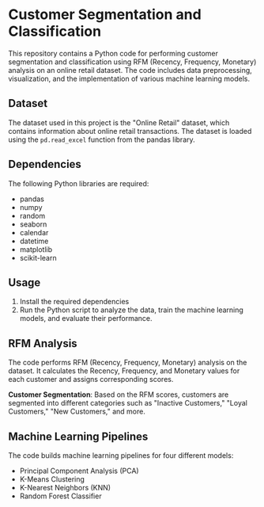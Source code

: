 # Customer Segmentation and Classification

This repository contains a Python code for performing customer segmentation and classification using RFM (Recency, Frequency, Monetary) analysis on an online retail dataset. The code includes data preprocessing, visualization, and the implementation of various machine learning models.

## Dataset

The dataset used in this project is the "Online Retail" dataset, which contains information about online retail transactions. The dataset is loaded using the `pd.read_excel` function from the pandas library.

## Dependencies

The following Python libraries are required:

- pandas
- numpy
- random
- seaborn
- calendar
- datetime
- matplotlib
- scikit-learn

## Usage

1. Install the required dependencies
2. Run the Python script to analyze the data, train the machine learning models, and evaluate their performance.

## RFM Analysis

The code performs RFM (Recency, Frequency, Monetary) analysis on the dataset. It calculates the Recency, Frequency, and Monetary values for each customer and assigns corresponding scores.

**Customer Segmentation**: Based on the RFM scores, customers are segmented into different categories such as "Inactive Customers," "Loyal Customers," "New Customers," and more.

## Machine Learning Pipelines

The code builds machine learning pipelines for four different models:
   - Principal Component Analysis (PCA)
   - K-Means Clustering
   - K-Nearest Neighbors (KNN)
   - Random Forest Classifier
